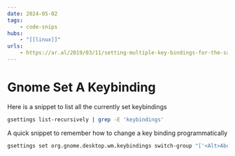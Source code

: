 ```yaml
---
date: 2024-05-02
tags:
    - code-snips
hubs:
    - "[[linux]]"
urls:
    - https://ar.al/2019/03/11/setting-multiple-key-bindings-for-the-same-action-in-gnome/
---
```

#  Gnome Set A Keybinding

Here is a snippet to list all the currently set keybindings
```bash
gsettings list-recursively | grep -E 'keybindings'
```

A quick snippet to remember how to change a key binding programmatically

```bash
gsettings set org.gnome.desktop.wm.keybindings switch-group "['<Alt>Above_Tab', '<Super>Above_Tab']"
```
 
